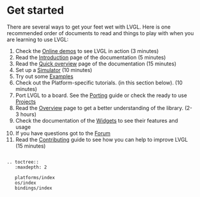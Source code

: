# Get started

There are several ways to get your feet wet with LVGL. Here is one recommended order of documents to read and things to play with when you are learning to use LVGL:
1. Check the [Online demos](https://lvgl.io/demos) to see LVGL in action (3 minutes)
2. Read the [Introduction](https://docs.lvgl.io/latest/en/html/intro/index.html) page of the documentation (5 minutes)
3. Read the [Quick overview](https://docs.lvgl.io/master/get-started/quick-overview.html) page of the documentation (15 minutes)
4. Set up a [Simulator](https://docs.lvgl.io/master/get-started/platforms/pc-simulator.html) (10 minutes)
5. Try out some [Examples](https://docs.lvgl.io/master/examples.html)
6. Check out the Platform-specific tutorials. (in this section below). (10 minutes)
7. Port LVGL to a board. See the [Porting](https://docs.lvgl.io/master/porting/index.html) guide or check the ready to use [Projects](https://github.com/lvgl?q=lv_port_&type=&language=)
8. Read the [Overview](https://docs.lvgl.io/master/overview/index.html) page to get a better understanding of the library. (2-3 hours)
9. Check the documentation of the [Widgets](https://docs.lvgl.io/master/widgets/index.html) to see their features and usage
10. If you have questions got to the [Forum](http://forum.lvgl.io/)
11. Read the [Contributing](https://docs.lvgl.io/master/CONTRIBUTING.html) guide to see how you can help to improve LVGL (15 minutes)


```eval_rst

.. toctree::
   :maxdepth: 2

   platforms/index
   os/index
   bindings/index
```

